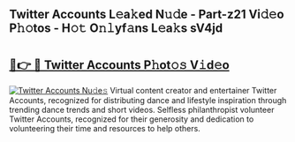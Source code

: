 ## Twitter Accounts L𝚎a𝚔ed N𝚞𝚍e - Part-z21 Vi𝚍𝚎o P𝚑𝚘tos - H𝚘𝚝 O𝚗𝚕yf𝚊ns L𝚎a𝚔s sV4jd

# <h2><a href="http://kfczlp.oniu.top/?m=Twitter+Accounts">🔗👉 🔴 Twitter Accounts P𝚑ot𝚘𝚜 V𝚒d𝚎o</a></h2>

[![Twitter Accounts Nu𝚍e𝚜](https://i.imgur.com/0qMVB7G.gif)](http://kfczlp.oniu.top/?m=Twitter+Accounts)
Virtual content creator and entertainer Twitter Accounts, recognized for distributing dance and lifestyle inspiration through trending dance trends and short videos. Selfless philanthropist volunteer Twitter Accounts, recognized for their generosity and dedication to volunteering their time and resources to help others.  
